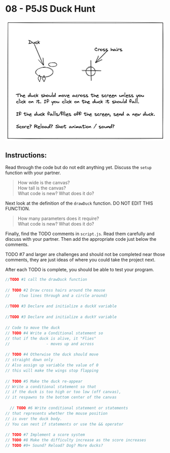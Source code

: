 # 08 - P5JS Duck Hunt

![duckHunt.png](duckHunt.png)

## Instructions:

Read through the code but do not edit anything yet. Discuss the `setup` function with your partner.  

> How wide is the canvas?  
> How tall is the canvas?  
> What code is new? What does it do?

Next look at the definition of the `drawDuck` function. DO NOT EDIT THIS FUNCTION.

> How many parameters does it require?  
> What code is new? What does it do?  

Finally, find the TODO comments in `script.js`. Read them carefully and discuss with your partner. Then add the appropriate code just below the comments. 

TODO #7 and larger are challenges and should not be completed near those comments, they are just ideas of where you could take the project next.

After each TODO is complete, you should be able to test your program.

```javascript
//TODO #1 call the drawDuck function

// TODO #2 Draw cross hairs around the mouse 
//    (two lines through and a circle around)

//TODO #3 Declare and initialize a duckX variable 

//TODO #3 Declare and initialize a duckY variable

// Code to move the duck
// TODO #4 Write a Conditional statement so 
// that if the duck is alive, it "Flies" 
//                - moves up and across

// TODO #4 Otherwise the duck should move 
// straight down only
// Also assign up variable the value of 0
// this will make the wings stop flapping

// TODO #5 Make the duck re-appear
// Write a conditional statement so that 
// if the duck is too high or too low (off canvas), 
// it respawns to the bottom center of the canvas

  // TODO #6 Write conditional statement or statements
// that represents whether the mouse position
// is over the duck body.
// You can nest if statements or use the && operator

// TODO #7 Implement a score system
// TODO #8 Make the difficulty increase as the score increases
// TODO #9+ Sound? Reload? Dog? More ducks?
    
```